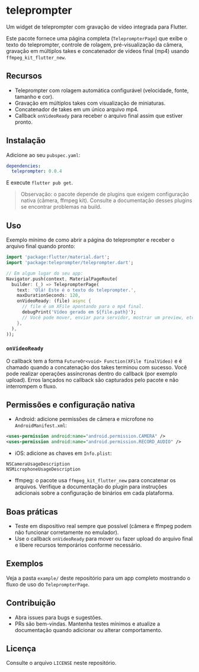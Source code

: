 <!--
This README describes the package. If you publish this package to pub.dev,
this README's contents appear on the landing page for your package.

For information about how to write a good package README, see the guide for
[writing package pages](https://dart.dev/tools/pub/writing-package-pages).

For general information about developing packages, see the Dart guide for
[creating packages](https://dart.dev/guides/libraries/create-packages)
and the Flutter guide for
[developing packages and plugins](https://flutter.dev/to/develop-packages).
-->

# teleprompter

Um widget de teleprompter com gravação de vídeo integrada para Flutter.

Este pacote fornece uma página completa (`TeleprompterPage`) que exibe o
texto do teleprompter, controle de rolagem, pré-visualização da câmera,
gravação em múltiplos takes e concatenador de vídeos final (mp4) usando
`ffmpeg_kit_flutter_new`.

## Recursos

- Teleprompter com rolagem automática configurável (velocidade, fonte, tamanho
  e cor).
- Gravação em múltiplos takes com visualização de miniaturas.
- Concatenador de takes em um único arquivo mp4.
- Callback `onVideoReady` para receber o arquivo final assim que estiver
  pronto.

## Instalação

Adicione ao seu `pubspec.yaml`:

```yaml
dependencies:
  teleprompter: 0.0.4
```

E execute `flutter pub get`.

> Observação: o pacote depende de plugins que exigem configuração nativa
> (câmera, ffmpeg kit). Consulte a documentação desses plugins se encontrar
> problemas na build.

## Uso

Exemplo mínimo de como abrir a página do teleprompter e receber o arquivo
final quando pronto:

```dart
import 'package:flutter/material.dart';
import 'package:teleprompter/teleprompter.dart';

// Em algum lugar do seu app:
Navigator.push(context, MaterialPageRoute(
  builder: (_) => TeleprompterPage(
    text: 'Olá! Este é o texto do teleprompter.',
    maxDurationSeconds: 120,
    onVideoReady: (file) async {
      // file é um XFile apontando para o mp4 final.
      debugPrint('Vídeo gerado em ${file.path}');
      // Você pode mover, enviar para servidor, mostrar um preview, etc.
    },
  ),
));
```

### `onVideoReady`

O callback tem a forma `FutureOr<void> Function(XFile finalVideo)` e é
chamado quando a concatenação dos takes terminou com sucesso. Você pode
realizar operações assíncronas dentro do callback (por exemplo upload). Erros
lançados no callback são capturados pelo pacote e não interrompem o fluxo.

## Permissões e configuração nativa

- Android: adicione permissões de câmera e microfone no `AndroidManifest.xml`:

```xml
<uses-permission android:name="android.permission.CAMERA" />
<uses-permission android:name="android.permission.RECORD_AUDIO" />
```

- iOS: adicione as chaves em `Info.plist`:

```
NSCameraUsageDescription
NSMicrophoneUsageDescription
```

- ffmpeg: o pacote usa `ffmpeg_kit_flutter_new` para concatenar os arquivos.
  Verifique a documentação do plugin para instruções adicionais sobre a
  configuração de binários em cada plataforma.

## Boas práticas

- Teste em dispositivo real sempre que possível (câmera e ffmpeg podem não
  funcionar corretamente no emulador).
- Use o callback `onVideoReady` para mover ou fazer upload do arquivo final
  e libere recursos temporários conforme necessário.

## Exemplos

Veja a pasta `example/` deste repositório para um app completo mostrando o
fluxo de uso do `TeleprompterPage`.

## Contribuição

- Abra issues para bugs e sugestões.
- PRs são bem-vindas. Mantenha testes mínimos e atualize a documentação quando
  adicionar ou alterar comportamento.

## Licença

Consulte o arquivo `LICENSE` neste repositório.
